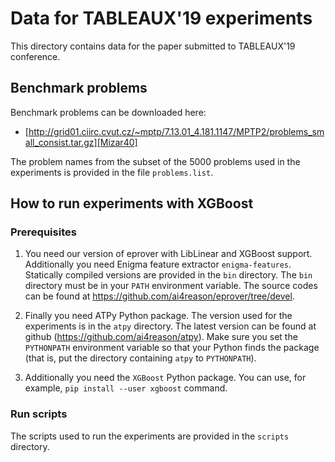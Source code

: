# Data for TABLEAUX'19 experiments #

This directory contains data for the paper submitted to TABLEAUX'19 conference.

## Benchmark problems ##

Benchmark problems can be downloaded here:

* [http://grid01.ciirc.cvut.cz/~mptp/7.13.01_4.181.1147/MPTP2/problems_small_consist.tar.gz][Mizar40]

The problem names from the subset of the 5000 problems used in the experiments
is provided in the file `problems.list`.

## How to run experiments with XGBoost ##

### Prerequisites ###

1. You need our version of eprover with LibLinear and XGBoost support.
   Additionally you need Enigma feature extractor `enigma-features`.
   Statically compiled versions are provided in the `bin` directory.  The
   `bin` directory must be in your `PATH` environment variable.  The source
   codes can be found at https://github.com/ai4reason/eprover/tree/devel.  

2. Finally you need ATPy Python package.  The version used for the
   experiments is in the `atpy` directory.  The latest version can be found
   at github (https://github.com/ai4reason/atpy).  Make sure you set the
   `PYTHONPATH` environment variable so that your Python finds the package
   (that is, put the directory containing `atpy` to `PYTHONPATH`).

3. Additionally you need the `XGBoost` Python package.  You can use, for
   example, `pip install --user xgboost` command.

### Run scripts ###

The scripts used to run the experiments are provided in the `scripts` directory.

